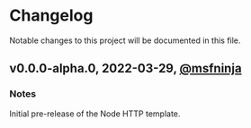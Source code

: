 # Changelog

Notable changes to this project will be documented in this file.

## v0.0.0-alpha.0, 2022-03-29, [@msfninja](https://github.com/msfninja)

### Notes

Initial pre-release of the Node HTTP template.
